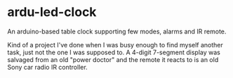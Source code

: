 # ardu-led-clock
An arduino-based table clock supporting few modes, alarms and IR remote.

Kind of a project I've done when I was busy enough to find myself another task, just not the one I was supposed to. A 4-digit 7-segment display was salvaged from an old "power doctor" and the remote it reacts to is an old Sony car radio IR controller.
